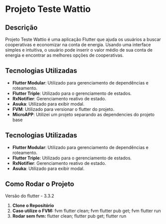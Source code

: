# **Projeto Teste Wattio**

## Descrição

Projeto Teste Wattio é uma aplicação Flutter que ajuda os usuários a buscar cooperativas e economizar na conta de energia. Usando uma interface simples e intuitiva, o usuário pode inserir o valor médio de sua conta de energia e encontrar as melhores opções de cooperativas.

## Tecnologias Utilizadas

- **Flutter Modular**: Utilizado para gerenciamento de dependências e roteamento.
- **Flutter Triple**: Utilizado para o gerenciamento de estados.
- **RxNotifier**: Gerenciamento reativo de estado.
- **Asuka**: Utilizado para exibir modal.
- **FVM**: Utilizado para versionar o flutter do projeto.
- **MicroAPP**: Utilizei um projeto separando as dependencies do projeto base


## Tecnologias Utilizadas

- **Flutter Modular**: Utilizado para gerenciamento de dependências e roteamento.
- **Flutter Triple**: Utilizado para o gerenciamento de estados.
- **RxNotifier**: Gerenciamento reativo de estado.
- **Asuka**: Utilizado para exibir modal.

## Como Rodar o Projeto

Versão do flutter - 3.3.2
1. **Clone o Repositório**
2. **Caso utilize o FVM:** fvm flutter clean; fvm flutter pub get; fvm flutter run
3. **Rodar sem fvm:** flutter clean; flutter pub get; flutter run
 





